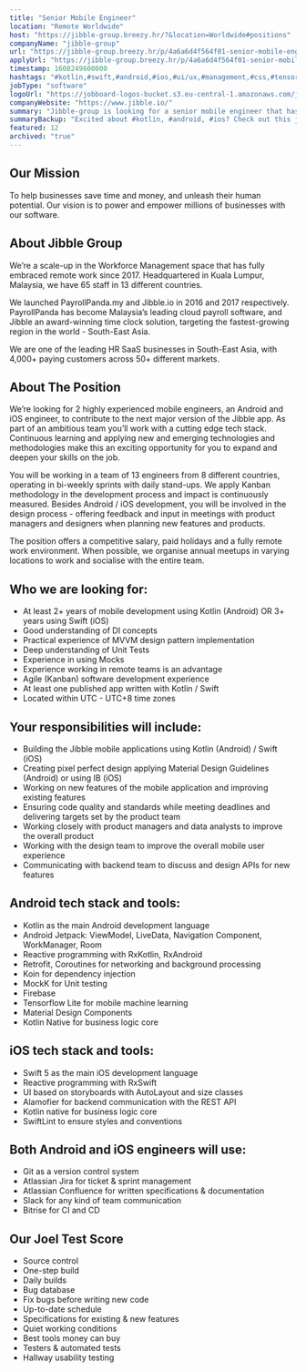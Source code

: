 ```yaml
---
title: "Senior Mobile Engineer"
location: "Remote Worldwide"
host: "https://jibble-group.breezy.hr/?&location=Worldwide#positions"
companyName: "jibble-group"
url: "https://jibble-group.breezy.hr/p/4a6a6d4f564f01-senior-mobile-engineer-android-ios"
applyUrl: "https://jibble-group.breezy.hr/p/4a6a6d4f564f01-senior-mobile-engineer-android-ios/apply"
timestamp: 1608249600000
hashtags: "#kotlin,#swift,#android,#ios,#ui/ux,#management,#css,#tensorflow,#marketing,#git"
jobType: "software"
logoUrl: "https://jobboard-logos-bucket.s3.eu-central-1.amazonaws.com/jibble-group"
companyWebsite: "https://www.jibble.io/"
summary: "Jibble-group is looking for a senior mobile engineer that has 2+ years of mobile development using Kotlin or 3+ years using Swift."
summaryBackup: "Excited about #kotlin, #android, #ios? Check out this job post!"
featured: 12
archived: "true"
---
```


## Our Mission

To help businesses save time and money, and unleash their human potential. Our vision is to power and empower millions of businesses with our software.

## About Jibble Group

We’re a scale-up in the Workforce Management space that has fully embraced remote work since 2017. Headquartered in Kuala Lumpur, Malaysia, we have 65 staff in 13 different countries.

We launched PayrollPanda.my and Jibble.io in 2016 and 2017 respectively. PayrollPanda has become Malaysia’s leading cloud payroll software, and Jibble an award-winning time clock solution, targeting the fastest-growing region in the world - South-East Asia.

We are one of the leading HR SaaS businesses in South-East Asia, with 4,000+ paying customers across 50+ different markets.

## About The Position

We’re looking for 2 highly experienced mobile engineers, an Android and iOS engineer, to contribute to the next major version of the Jibble app. As part of an ambitious team you’ll work with a cutting edge tech stack. Continuous learning and applying new and emerging technologies and methodologies make this an exciting opportunity for you to expand and deepen your skills on the job.

You will be working in a team of 13 engineers from 8 different countries, operating in bi-weekly sprints with daily stand-ups. We apply Kanban methodology in the development process and impact is continuously measured. Besides Android / iOS development, you will be involved in the design process - offering feedback and input in meetings with product managers and designers when planning new features and products.

The position offers a competitive salary, paid holidays and a fully remote work environment. When possible, we organise annual meetups in varying locations to work and socialise with the entire team.

## Who we are looking for:

*   At least 2+ years of mobile development using Kotlin (Android) OR 3+ years using Swift (iOS)
*   Good understanding of DI concepts
*   Practical experience of MVVM design pattern implementation
*   Deep understanding of Unit Tests
*   Experience in using Mocks
*   Experience working in remote teams is an advantage
*   Agile (Kanban) software development experience
*   At least one published app written with Kotlin / Swift
*   Located within UTC - UTC+8 time zones

## Your responsibilities will include:

*   Building the Jibble mobile applications using Kotlin (Android) / Swift (iOS)
*   Creating pixel perfect design applying Material Design Guidelines (Android) or using IB (iOS)
*   Working on new features of the mobile application and improving existing features
*   Ensuring code quality and standards while meeting deadlines and delivering targets set by the product team
*   Working closely with product managers and data analysts to improve the overall product
*   Working with the design team to improve the overall mobile user experience
*   Communicating with backend team to discuss and design APIs for new features

## Android tech stack and tools:

*   Kotlin as the main Android development language
*   Android Jetpack: ViewModel, LiveData, Navigation Component, WorkManager, Room
*   Reactive programming with RxKotlin, RxAndroid
*   Retrofit, Coroutines for networking and background processing
*   Koin for dependency injection
*   MockK for Unit testing
*   Firebase
*   Tensorflow Lite for mobile machine learning
*   Material Design Components
*   Kotlin Native for business logic core

## iOS tech stack and tools:

*   Swift 5 as the main iOS development language
*   Reactive programming with RxSwift
*   UI based on storyboards with AutoLayout and size classes
*   Alamofier for backend communication with the REST API
*   Kotlin native for business logic core
*   SwiftLint to ensure styles and conventions

## Both Android and iOS engineers will use:

*   Git as a version control system
*   Atlassian Jira for ticket & sprint management
*   Atlassian Confluence for written specifications & documentation
*   Slack for any kind of team communication
*   Bitrise for CI and CD

## Our Joel Test Score

*   Source control
*   One-step build
*   Daily builds
*   Bug database
*   Fix bugs before writing new code
*   Up-to-date schedule
*   Specifications for existing & new features
*   Quiet working conditions
*   Best tools money can buy
*   Testers & automated tests
*   Hallway usability testing
